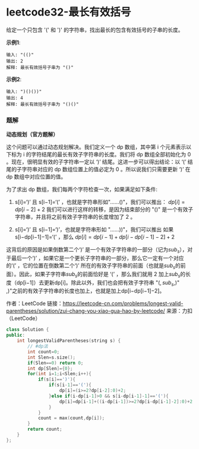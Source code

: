# leetcode32-最长有效括号

给定一个只包含 '(' 和 ')' 的字符串，找出最长的包含有效括号的子串的长度。

**示例1**:
```
输入: "(()"
输出: 2
解释: 最长有效括号子串为 "()"
```
**示例2**:
```
输入: ")()())"
输出: 4
解释: 最长有效括号子串为 "()()"
```

### 题解

**动态规划（官方题解）**

这个问题可以通过动态规划解决。我们定义一个 dp 数组，其中第 i 个元素表示以下标为 i 的字符结尾的最长有效子字符串的长度。我们将 dp 数组全部初始化为 0 。现在，很明显有效的子字符串一定以 ‘)’ 结尾。这进一步可以得出结论：以 ‘(’ 结尾的子字符串对应的 dp 数组位置上的值必定为 0 。所以说我们只需要更新 ‘)’ 在 dp 数组中对应位置的值。

为了求出 dp 数组，我们每两个字符检查一次，如果满足如下条件:

1. s[i]=‘)’ 且 s[i−1]=‘(’ ，也就是字符串形如"......()"，我们可以推出：
$dp[i]=dp[i−2]+2$
我们可以进行这样的转移，是因为结束部分的 "()" 是一个有效子字符串，并且将之前有效子字符串的长度增加了 2 。

2. s[i]=‘)’ 且 s[i−1]=‘)’，也就是字符串形如 "......))"，我们可以推出
如果 s[i−dp[i−1]−1]=‘(’ ，那么
$dp[i]=dp[i−1]+dp[i−dp[i−1]−2]+2$

这背后的原因是如果倒数第二个‘)’ 是一个有效子字符串的一部分（记为$sub_s$），对于最后一个‘)’ ，如果它是一个更长子字符串的一部分，那么它一定有一个对应的‘(’ ，它的位置在倒数第二个‘)’ 所在的有效子字符串的前面（也就是$sub_s$的前面）。因此，如果子字符串$sub_s$的前面恰好是 ‘(’ ，那么我们就用 2 加上$sub_s$的长度（dp[i−1]）去更新dp[i]。除此以外，我们也会把有效子字符串 "$(,sub_s,)$"
​	
 ,)"之前的有效子字符串的长度也加上，也就是加上dp[i−dp[i−1]−2]。

作者：LeetCode
链接：https://leetcode-cn.com/problems/longest-valid-parentheses/solution/zui-chang-you-xiao-gua-hao-by-leetcode/
来源：力扣（LeetCode）


``` C++
class Solution {
public:
    int longestValidParentheses(string s) {
        // #dp法
        int count=0;
        int Slen=s.size();
        if(Slen==0) return 0;
        int dp[Slen]={0};
        for(int i=1;i<Slen;i++){
            if(s[i]==')'){
                if(s[i-1]=='('){
                    dp[i]=(i>=2?dp[i-2]:0)+2;
                }else if(i-dp[i-1]>0 && s[i-dp[i-1]-1]=='('){
                    dp[i]=dp[i-1]+((i-dp[i-1])>=2?dp[i-dp[i-1]-2]:0)+2;
                }
            }
            count = max(count,dp[i]);
        }
        return count;
    }
};
```